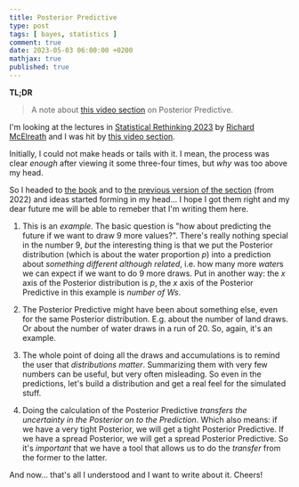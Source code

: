 ```yaml
---
title: Posterior Predictive
type: post
tags: [ bayes, statistics ]
comment: true
date: 2023-05-03 06:00:00 +0200
mathjax: true
published: true
---
```


**TL;DR**

> A note about [this video section][] on Posterior Predictive.

I'm looking at the lectures in [Statistical Rethinking 2023][] by
[Richard McElreath][] and I was hit by [this video section][].

Initially, I could not make heads or tails with it. I mean, the process
was clear *enough* after viewing it some three-four times, but *why* was
too above my head.

So I headed to [the book][] and to [the previous version of the
section][] (from 2022) and ideas started forming in my head... I hope I
got them right and my dear future me will be able to remeber that I'm
writing them here.

1. This is an *example*. The basic question is "how about predicting the
future if we want to draw 9 more values?". There's really nothing
special in the number 9, *but* the interesting thing is that we put the
Posterior distribution (which is about the water proportion $p$) into a
prediction about *something different although related*, i.e. how many
more *water*s we can expect if we want to do 9 more draws. Put in
another way: the $x$ axis of the Posterior distribution is $p$, the $x$
axis of the Posterior Predictive in this example is *number of Ws*.

2. The Posterior Predictive might have been about something else, even
for the same Posterior distribution. E.g. about the number of land
draws. Or about the number of water draws in a run of 20. So, again,
it's an example.

3. The whole point of doing all the draws and accumulations is to remind
the user that *distributions matter*. Summarizing them with very few
numbers can be useful, but very often misleading. So even in the
predictions, let's build a distribution and get a real feel for the
simulated stuff.

4. Doing the calculation of the Posterior Predictive *transfers the
uncertainty in the Posterior on to the Prediction*. Which also means: if
we have a very tight Posterior, we will get a tight Posterior
Predictive. If we have a spread Posterior, we will get a spread
Posterior Predictive. So it's *important* that we have a tool that
allows us to do the *transfer* from the former to the latter.

And now... that's all I understood and I want to write about it. Cheers!


[this video section]: https://youtu.be/R1vcdhPBlXA?list=PLDcUM9US4XdPz-KxHM4XHt7uUVGWWVSus&t=3841
[Statistical Rethinking 2023]: https://www.youtube.com/playlist?list=PLDcUM9US4XdPz-KxHM4XHt7uUVGWWVSus
[Richard McElreath]: https://www.youtube.com/@rmcelreath
[the book]: https://xcelab.net/rm/statistical-rethinking/
[the previous version of the section]: https://www.youtube.com/watch?v=guTdrfycW2Q&t=3443s
